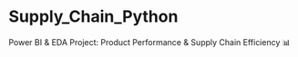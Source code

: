# Supply_Chain_Python
Power BI &amp; EDA Project: Product Performance &amp; Supply Chain Efficiency 📊

